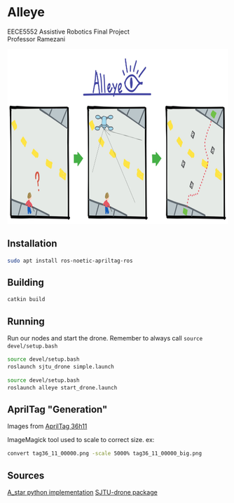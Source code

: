 # Alleye
EECE5552 Assistive Robotics Final Project  
Professor Ramezani

<img src="docs/alleye.jpg" height="400">


## Installation

``` bash
sudo apt install ros-noetic-apriltag-ros
```

## Building

``` bash
catkin build
```

## Running

Run our nodes and start the drone. Remember to always call `source devel/setup.bash`

``` bash
source devel/setup.bash
roslaunch sjtu_drone simple.launch
```

``` bash
source devel/setup.bash
roslaunch alleye start_drone.launch
```

## AprilTag "Generation"

Images from [AprilTag 36h11](https://github.com/AprilRobotics/apriltag-imgs/tree/master/tag36h11)

ImageMagick tool used to scale to correct size. ex:

```bash
convert tag36_11_00000.png -scale 5000% tag36_11_00000_big.png
```

## Sources

[A_star python implementation](https://github.com/atomoclast/realitybytes_blogposts.git)
[SJTU-drone package](https://github.com/tahsinkose/sjtu-drone)
